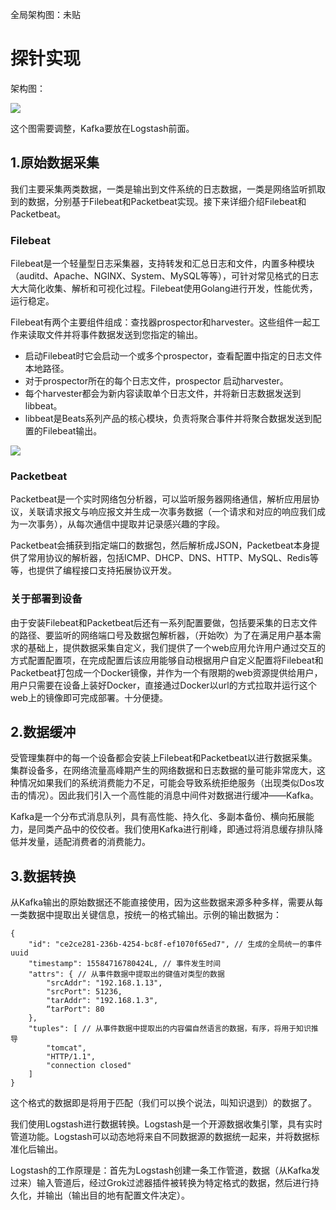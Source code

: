 全局架构图：未贴

# 探针实现

架构图：

![](http://luncert.cn:9080/StaticFileService/static-file/XinAn.Image.probe1)

这个图需要调整，Kafka要放在Logstash前面。

## 1.原始数据采集

我们主要采集两类数据，一类是输出到文件系统的日志数据，一类是网络监听抓取到的数据，分别基于Filebeat和Packetbeat实现。接下来详细介绍Filebeat和Packetbeat。

### Filebeat

Filebeat是一个轻量型日志采集器，支持转发和汇总日志和文件，内置多种模块（auditd、Apache、NGINX、System、MySQL等等），可针对常见格式的日志大大简化收集、解析和可视化过程。Filebeat使用Golang进行开发，性能优秀，运行稳定。

Filebeat有两个主要组件组成：查找器prospector和harvester。这些组件一起工作来读取文件并将事件数据发送到您指定的输出。

* 启动Filebeat时它会启动一个或多个prospector，查看配置中指定的日志文件本地路径。
* 对于prospector所在的每个日志文件，prospector 启动harvester。 
* 每个harvester都会为新内容读取单个日志文件，并将新日志数据发送到libbeat。
* libbeat是Beats系列产品的核心模块，负责将聚合事件并将聚合数据发送到配置的Filebeat输出。

![](https://upload-images.jianshu.io/upload_images/3763264-8c83a34f568d1a67.png?imageMogr2/auto-orient/strip%7CimageView2/2/w/940/format/webp)

### Packetbeat

Packetbeat是一个实时网络包分析器，可以监听服务器网络通信，解析应用层协议，关联请求报文与响应报文并生成一次事务数据（一个请求和对应的响应我们成为一次事务），从每次通信中提取并记录感兴趣的字段。

Packetbeat会捕获到指定端口的数据包，然后解析成JSON，Packetbeat本身提供了常用协议的解析器，包括ICMP、DHCP、DNS、HTTP、MySQL、Redis等等，也提供了编程接口支持拓展协议开发。

### 关于部署到设备

由于安装Filebeat和Packetbeat后还有一系列配置要做，包括要采集的日志文件的路径、要监听的网络端口号及数据包解析器，（开始吹）为了在满足用户基本需求的基础上，提供数据采集自定义，我们提供了一个web应用允许用户通过交互的方式配置配置项，在完成配置后该应用能够自动根据用户自定义配置将Filebeat和Packetbeat打包成一个Docker镜像，并作为一个有限期的web资源提供给用户，用户只需要在设备上装好Docker，直接通过Docker以url的方式拉取并运行这个web上的镜像即可完成部署。十分便捷。

## 2.数据缓冲

受管理集群中的每一个设备都会安装上Filebeat和Packetbeat以进行数据采集。集群设备多，在网络流量高峰期产生的网络数据和日志数据的量可能非常庞大，这种情况如果我们的系统消费能力不足，可能会导致系统拒绝服务（出现类似Dos攻击的情况）。因此我们引入一个高性能的消息中间件对数据进行缓冲——Kafka。

Kafka是一个分布式消息队列，具有高性能、持久化、多副本备份、横向拓展能力，是同类产品中的佼佼者。我们使用Kafka进行削峰，即通过将消息缓存排队降低并发量，适配消费者的消费能力。

## 3.数据转换

从Kafka输出的原始数据还不能直接使用，因为这些数据来源多种多样，需要从每一类数据中提取出关键信息，按统一的格式输出。示例的输出数据为：
```
{
    "id": "ce2ce281-236b-4254-bc8f-ef1070f65ed7", // 生成的全局统一的事件uuid
    "timestamp": 15584716780424L, // 事件发生时间
    "attrs": { // 从事件数据中提取出的键值对类型的数据
        "srcAddr": "192.168.1.13",
        "srcPort": 51236,
        "tarAddr": "192.168.1.3",
        “tarPort": 80
    },
    "tuples": [ // 从事件数据中提取出的内容偏自然语言的数据，有序，将用于知识推导
        "tomcat",
        "HTTP/1.1",
        "connection closed"
    ]
}
```
这个格式的数据即是将用于匹配（我们可以换个说法，叫知识退到）的数据了。

我们使用Logstash进行数据转换。Logstash是一个开源数据收集引擎，具有实时管道功能。Logstash可以动态地将来自不同数据源的数据统一起来，并将数据标准化后输出。

Logstash的工作原理是：首先为Logstash创建一条工作管道，数据（从Kafka发过来）输入管道后，经过Grok过滤器插件被转换为特定格式的数据，然后进行持久化，并输出（输出目的地有配置文件决定）。
